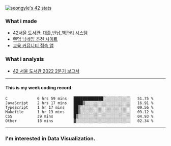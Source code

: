 [![seongyle's 42 stats](https://badge42.vercel.app/api/v2/cl260u6td000609l4p4inxynw/stats?cursusId=21&coalitionId=86)](https://github.com/JaeSeoKim/badge42)

### What i made
- [42서울 도서관: 대출,반납,책관리 시스템](https://42library.kr/)
- [랜덤 닉네임 추천 사이트](https://yeonseong-lee.github.io/random-nickname-website/)
- [교육 커뮤니티 접속 앱](https://github.com/YeonSeong-Lee/HufsLifeAcademy_app)


### What i analysis
- [42 서울 도서관 2022 2분기 보고서](https://rpubs.com/yeonseong/jiphyeonjeon_2022_2Q)
---

#### This is my week coding record.

<!--START_SECTION:waka-->

```text
C             6 hrs 59 mins   █████████████░░░░░░░░░░░░   51.75 %
JavaScript    2 hrs 17 mins   ████▒░░░░░░░░░░░░░░░░░░░░   16.91 %
TypeScript    1 hr 17 mins    ██▒░░░░░░░░░░░░░░░░░░░░░░   09.56 %
Makefile      1 hr 13 mins    ██▒░░░░░░░░░░░░░░░░░░░░░░   09.12 %
CSS           39 mins         █▒░░░░░░░░░░░░░░░░░░░░░░░   04.93 %
Other         18 mins         ▓░░░░░░░░░░░░░░░░░░░░░░░░   02.34 %
```

<!--END_SECTION:waka-->
--- 

### I'm interested in Data Visualization.



<!--
**YeonSeong-Lee/YeonSeong-Lee** is a ✨ _special_ ✨ repository because its `README.md` (this file) appears on your GitHub profile.

Here are some ideas to get you started:

- 🔭 I’m currently working on ...
- 🌱 I’m currently learning ...
- 👯 I’m looking to collaborate on ...
- 🤔 I’m looking for help with ...
- 💬 Ask me about ...
- 📫 How to reach me: ...
- 😄 Pronouns: ...
- ⚡ Fun fact: ...
-->

